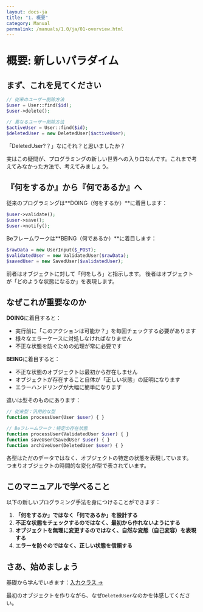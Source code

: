 ```yaml
---
layout: docs-ja
title: "1. 概要"
category: Manual
permalink: /manuals/1.0/ja/01-overview.html
---
```


# 概要: 新しいパラダイム

## まず、これを見てください

```php
// 従来のユーザー削除方法
$user = User::find($id);
$user->delete();

// 異なるユーザー削除方法
$activeUser = User::find($id);
$deletedUser = new DeletedUser($activeUser);
```

「DeletedUser?？」なにそれ？と思いましたか？

実はこの疑問が、プログラミングの新しい世界への入り口なんです。これまで考えてみなかった方法で、考えてみましょう。

## 『何をするか』から『何であるか』へ

従来のプログラミングは**DOING（何をするか）**に着目します：
```php
$user->validate();
$user->save();
$user->notify();
```

Beフレームワークは**BEING（何であるか）**に着目します：
```php
$rawData = new UserInput($_POST);
$validatedUser = new ValidatedUser($rawData);
$savedUser = new SavedUser($validatedUser);
```

前者はオブジェクトに対して「何をしろ」と指示します。
後者はオブジェクトが「どのような状態になるか」を表現します。

## なぜこれが重要なのか

**DOING**に着目すると：
- 実行前に「このアクションは可能か？」を毎回チェックする必要があります
- 様々なエラーケースに対処しなければなりません
- 不正な状態を防ぐための処理が常に必要です

**BEING**に着目すると：
- 不正な状態のオブジェクトは最初から存在しません
- オブジェクトが存在すること自体が「正しい状態」の証明になります
- エラーハンドリングが大幅に簡単になります

違いは型そのものにあります：
```php
// 従来型：汎用的な型
function processUser(User $user) { }

// Beフレームワーク：特定の存在状態
function processUser(ValidatedUser $user) { }
function saveUser(SavedUser $user) { }
function archiveUser(DeletedUser $user) { }
```

各型はただのデータではなく、オブジェクトの特定の状態を表現しています。
つまりオブジェクトの時間的な変化が型で表されています。

## このマニュアルで学べること

以下の新しいプログラミング手法を身につけることができます：

1. **「何をするか」ではなく「何であるか」を設計する**
2. **不正な状態をチェックするのではなく、最初から作れないようにする**
3. **オブジェクトを無理に変更するのではなく、自然な変態（自己変容）を表現する**
4. **エラーを防ぐのではなく、正しい状態を信頼する**

## さあ、始めましょう

基礎から学んでいきます：[入力クラス →](./02-input-classes.html)

最初のオブジェクトを作りながら、なぜ`DeletedUser`なのかを体感してください。
